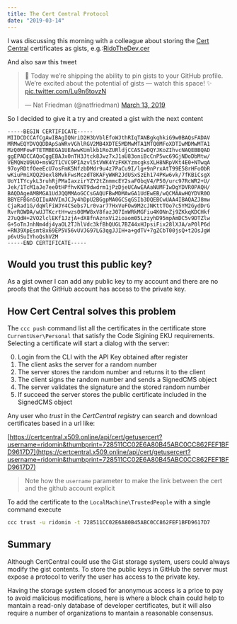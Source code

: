 ```yaml
---
title: The Cert Central Protocol
date: "2019-03-14"
---
```


I was discussing this morning with a colleague about storing the [Cert Central](https://certcentral.x509.online) certificates as gists, e.g.:[RidoTheDev.cer](https://gist.githubusercontent.com/ridomin/85ffb2f933c68683b87bbfb27ca114cf/raw/77ac9ac02dc553e4c7810c7ddb1cfa4c0ba6e6db/RidoTheDev.cer)

And also saw this tweet 
<blockquote class="twitter-tweet" data-lang="en"><p lang="en" dir="ltr">📍 Today we’re shipping the ability to pin gists to your GitHub profile. We’re excited about the potential of gists — watch this space! ✨ <a href="https://t.co/Lu9n6tovzN">pic.twitter.com/Lu9n6tovzN</a></p>&mdash; Nat Friedman (@natfriedman) <a href="https://twitter.com/natfriedman/status/1105866817564631040?ref_src=twsrc%5Etfw">March 13, 2019</a></blockquote>
<script async src="https://platform.twitter.com/widgets.js" charset="utf-8"></script>

So I decided to give it a try and created a gist with the next content

```
-----BEGIN CERTIFICATE-----
MIIDCDCCAfCgAwIBAgIQNriD2H3bVblEfoWJthRIqTANBgkqhkiG9w0BAQsFADAV
MRMwEQYDVQQDDApSaWRvVGhlRGV2MB4XDTE5MDMwMTA1MTQ0MFoXDTIwMDMwMTA1
MzQ0MFowFTETMBEGA1UEAwwKUmlkb1RoZURldjCCASIwDQYJKoZIhvcNAQEBBQAD
ggEPADCCAQoCggEBAJx0nTH3Jtck8Jwz7xJ1aU83oniBcCnP5wc69GjNDoDbMtw/
VEMQWzU9UO+msW2T1CVC9PIAzvl5tVWK4YzFKKYzmcgksXLH8NRpVKt4E0+NTwqA
97oyRDtfOeeEcU7osFmK5NfzbDMdr9u4z7PaCu9I/lg+9nPrxAtT99E58rHFoObR
wKiuPmiXQQ29exl8MvkFwsMczdT8KAFyWWR2JdUSxSzEh174PKw6vk/7fKBiCsgX
UoY1TYcykL3ruhRjPMaIaxzirYZY2tZnmmcEY2saFObqV4/P50/urc97RcWR2+U/
Jek/1TcM1aJe7ee0tHPfhvKNT9dwdrm1jPzDjeUCAwEAAaNUMFIwDgYDVR0PAQH/
BAQDAgeAMBMGA1UdJQQMMAoGCCsGAQUFBwMDMAwGA1UdEwEB/wQCMAAwHQYDVR0O
BBYEFBGn5QIIuANVImJCJy4hDpU2BGgpMA0GCSqGSIb3DQEBCwUAA4IBAQAZJ8mw
CjaRad1G/dqWlFiWJY4CSebs7Lr0var77HxVeFOw9M2cJNKttTOo7c5YM2GydDrG
RvrROWDA/wUJTKcrtH+wzs00MW8xV8fazJ07ImWRkMGFiu4KONnZj9ZKkqKDCHkf
27uQdH+2VO2lclEKf1JzjA+dX8fnAznxVi2ioaom05LzzyhD95mpAmDC5v9DTZlw
G+5oTnJnhNm4dj4yaOL2TJhlVdc3kfBhQUGL7BZ44xHJpsiFix28lXJA/aP0lP6d
+RN39XpEsmt8x69EP5V56vUVJG97LG3qgJJIH+a+gdTV+7gZCbT00jsQ+t2OsJgW
p6vUSuIYhoQshVZM
-----END CERTIFICATE-----
```

## Would you trust this public key?

As a gist owner I can add any public key to my account and there are no proofs that 
the GitHub account has access to the private key.

## How Cert Central solves this problem

The `ccc push` command list all the certificates in the certificate store `CurrentUser\Personal` that satisfy the 
Code Sigining EKU requirements. Selecting a certificate will start a dialog with the server:

0. Login from the CLI with the API Key obtained after register
1. The client asks the server for a random number 
2. The server stores the random number and returns it to the client
3. The client signs the random number and sends a SignedCMS object
4. The server validates the signature and the stored random number
5. If succeed the server stores the public certificate included in the SignedCMS object

Any user who *trust* in the *CertCentral registry* can search and download  certificates based in a url like:

[https://certcentral.x509.online/api/cert/getusercert?username=ridomin&thumbprint=728511CC02E6A80B45ABC0CC862FEF1BFD9617D7](https://certcentral.x509.online/api/cert/getusercert?username=ridomin&thumbprint=728511CC02E6A80B45ABC0CC862FEF1BFD9617D7)

>Note how the `username` parameter to make the link between the cert and the github account explicit

To add the certificate to the `LocalMachine\TrustedPeople` with a single command execute

```bash
ccc trust -u ridomin -t 728511CC02E6A80B45ABC0CC862FEF1BFD9617D7
```

## Summary

Although CertCentral could use the Gist storage system, users could always modify the gist contents. To store the public keys in GitHub the server must expose a protocol to verify the user has access to the private key.

Having the storage system closed for anonymous access is a price to pay to avoid malicious modifications, here is where a block chain could help to mantain a read-only database of developer certificates, but it will also require a number of organizations to mantain a reasonable consensus.


